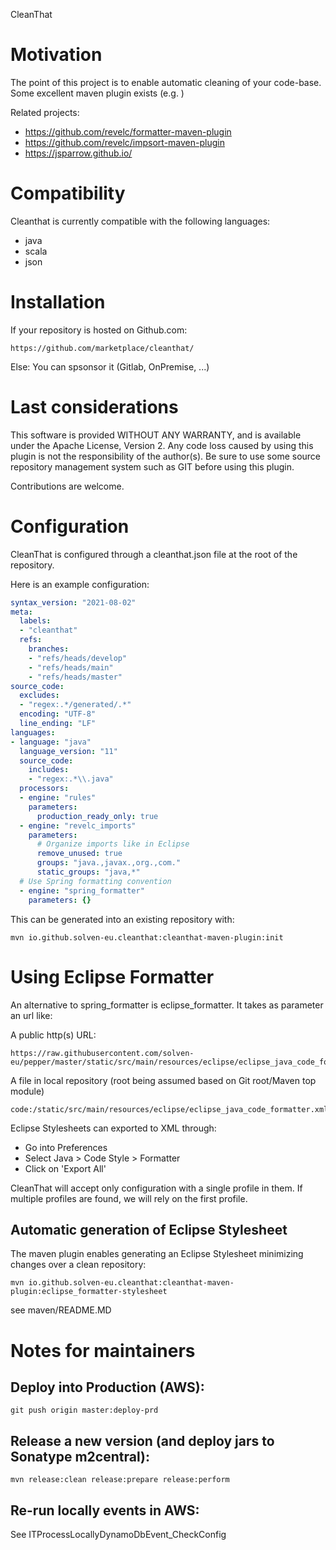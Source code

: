 CleanThat

# Motivation

The point of this project is to enable automatic cleaning of your code-base. Some excellent maven plugin exists (e.g. )

Related projects:

 - https://github.com/revelc/formatter-maven-plugin
 - https://github.com/revelc/impsort-maven-plugin
 - https://jsparrow.github.io/

# Compatibility

Cleanthat is currently compatible with the following languages:

 - java
 - scala 
 - json

# Installation

If your repository is hosted on Github.com:

    https://github.com/marketplace/cleanthat/
    
Else: You can spsonsor it (Gitlab, OnPremise, ...)

# Last considerations

This software is provided WITHOUT ANY WARRANTY, and is available under the Apache License, Version 2. Any code loss caused by using this plugin is not the responsibility of the author(s). Be sure to use some source repository management system such as GIT before using this plugin.

Contributions are welcome.

# Configuration

CleanThat is configured through a cleanthat.json file at the root of the repository.

Here is an example configuration:

```yaml
syntax_version: "2021-08-02"
meta:
  labels:
  - "cleanthat"
  refs:
    branches:
    - "refs/heads/develop"
    - "refs/heads/main"
    - "refs/heads/master"
source_code:
  excludes:
  - "regex:.*/generated/.*"
  encoding: "UTF-8"
  line_ending: "LF"
languages:
- language: "java"
  language_version: "11"
  source_code:
    includes:
    - "regex:.*\\.java"
  processors:
  - engine: "rules"
    parameters:
      production_ready_only: true
  - engine: "revelc_imports"
    parameters:
      # Organize imports like in Eclipse
      remove_unused: true
      groups: "java.,javax.,org.,com."
      static_groups: "java,*"
  # Use Spring formatting convention
  - engine: "spring_formatter"
    parameters: {}
```

This can be generated into an existing repository with:

    mvn io.github.solven-eu.cleanthat:cleanthat-maven-plugin:init

# Using Eclipse Formatter

An alternative to spring_formatter is eclipse_formatter. It takes as parameter an url like:

A public http(s) URL:

    https://raw.githubusercontent.com/solven-eu/pepper/master/static/src/main/resources/eclipse/eclipse_java_code_formatter.xml
    
A file in local repository (root being assumed based on Git root/Maven top module)
    
    code:/static/src/main/resources/eclipse/eclipse_java_code_formatter.xml

Eclipse Stylesheets can exported to XML through:

- Go into Preferences
- Select Java > Code Style > Formatter
- Click on 'Export All'

CleanThat will accept only configuration with a single profile in them. If multiple profiles are found, we will rely on the first profile.

## Automatic generation of Eclipse Stylesheet

The maven plugin enables generating an Eclipse Stylesheet minimizing changes over a clean repository:

    mvn io.github.solven-eu.cleanthat:cleanthat-maven-plugin:eclipse_formatter-stylesheet

see maven/README.MD

# Notes for maintainers

## Deploy into Production (AWS):

    git push origin master:deploy-prd

## Release a new version (and deploy jars to Sonatype m2central):

    mvn release:clean release:prepare release:perform

## Re-run locally events in AWS:

See ITProcessLocallyDynamoDbEvent_CheckConfig